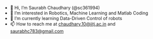 - 👋 Hi, I’m Saurabh Chaudhary  (@sc361994)
- 👀 I’m interested in Robotics, Machine Learning and Matlab Coding 
- 🌱 I’m currently learning Data-Driven Control of robots 
- 📫 How to reach me at chaudhary.10@iitj.ac.in and saurabhc783@gmail.com 

<!---
sc361994/sc361994 is a ✨ special ✨ repository because its `README.md` (this file) appears on your GitHub profile.
You can click the Preview link to take a look at your changes.
--->
